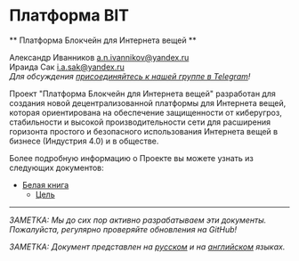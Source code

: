 # Платформа BIT ################################################################

** Платформа Блокчейн для Интернета вещей **

Александр Иванников a.n.ivannikov@yandex.ru  
Ираида Сак i.a.sak@yandex.ru  
*Для обсуждения [присоединяйтесь к нашей группе в Telegram](https://t.me/bit-platform)!*

Проект "Платформа Блокчейн для Интернета вещей" разработан для создания новой децентрализованной платформы для Интернета вещей, которая ориентирована на обеспечение защищенности от киберугроз, стабильности и высокой производительности сети для расширения горизонта простого и безопасного использования Интернета вещей в бизнесе (Индустрия 4.0) и в обществе.

Более подробную информацию о Проекте вы можете узнать из следующих документов:

  - [Белая книга](WHITEPAPER_RU.md)
    - [Цель](PURPOSE_RU.md)

--------------------------------------------------------------------------------

*ЗАМЕТКА: Мы до сих пор активно разрабатываем эти документы. Пожалуйста, регулярно проверяйте обновления на GitHub!*

*ЗАМЕТКА: Документ представлен на [русском](README_RU.md "README_RU.md") и на [английском](README.md "README.md") языках.*
